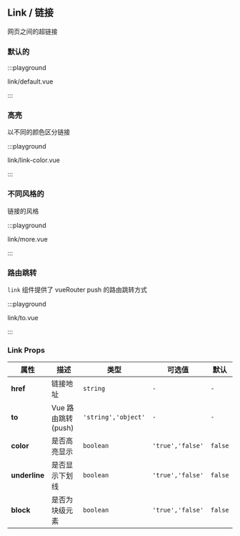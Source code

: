 ## Link / 链接

网页之间的超链接

### 默认的

:::playground

link/default.vue

:::

### 高亮

以不同的颜色区分链接

:::playground

link/link-color.vue

:::

### 不同风格的

链接的风格

:::playground

link/more.vue

:::

### 路由跳转

`link` 组件提供了 vueRouter push 的路由跳转方式

:::playground

link/to.vue

:::

### Link Props

| 属性          | 描述               | 类型                | 可选值           | 默认    |
| ------------- | ------------------ | ------------------- | ---------------- | ------- |
| **href**      | 链接地址           | `string`            | `-`              | `-`     |
| **to**        | Vue 路由跳转(push) | `'string','object'` | `-`              | `-`     |
| **color**     | 是否高亮显示       | `boolean`           | `'true','false'` | `false` |
| **underline** | 是否显示下划线     | `boolean`           | `'true','false'` | `false` |
| **block**     | 是否为块级元素     | `boolean`           | `'true','false'` | `false` |
